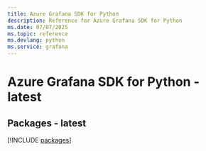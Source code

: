 ```yaml
---
title: Azure Grafana SDK for Python
description: Reference for Azure Grafana SDK for Python
ms.date: 07/07/2025
ms.topic: reference
ms.devlang: python
ms.service: grafana
---
```

# Azure Grafana SDK for Python - latest
## Packages - latest
[!INCLUDE [packages](grafana-index.md)]
